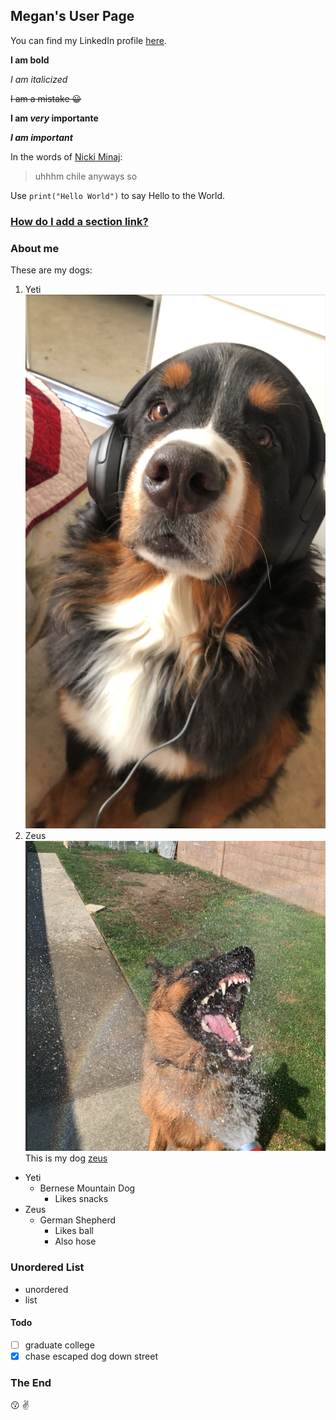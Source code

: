 ## Megan's User Page

You can find my LinkedIn profile [here](linkedin.com/in/megan-choi-6922181a1).

**I am bold**

*I am italicized*

~~I am a mistake :grinning:~~

**I am _very_ importante**

***I am important***

In the words of [Nicki Minaj](https://www.youtube.com/watch?v=CrPUvC7q6AY):
> uhhhm chile anyways so

Use `print("Hello World")` to say Hello to the World.

### [How do I add a section link?](https://docs.github.com/en/free-pro-team@latest/github/writing-on-github/basic-writing-and-formatting-syntax)

### About me
These are my dogs:
1. Yeti
![](IMG_5529.JPG)
2. Zeus
![](zeus.PNG)
This is my dog [zeus](/zeus.png)

- Yeti
   - Bernese Mountain Dog
     - Likes snacks
- Zeus
  - German Shepherd 
    - Likes ball
    - Also hose
### Unordered List
- unordered
- list

#### Todo
- [ ] graduate college
- [x] chase escaped dog down street

### The End
:kissing: :v:

